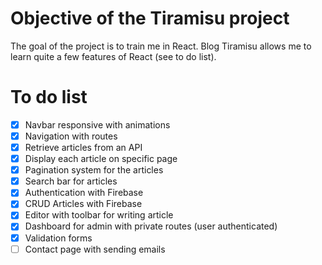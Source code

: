 # Objective of the Tiramisu project

The goal of the project is to train me in React. Blog Tiramisu allows me to learn quite a few features of React (see to do list).

# To do list

- [x] Navbar responsive with animations
- [x] Navigation with routes
- [x] Retrieve articles from an API
- [x] Display each article on specific page
- [x] Pagination system for the articles
- [x] Search bar for articles
- [x] Authentication with Firebase
- [x] CRUD Articles with Firebase
- [x] Editor with toolbar for writing article
- [x] Dashboard for admin with private routes (user authenticated)
- [x] Validation forms
- [ ] Contact page with sending emails